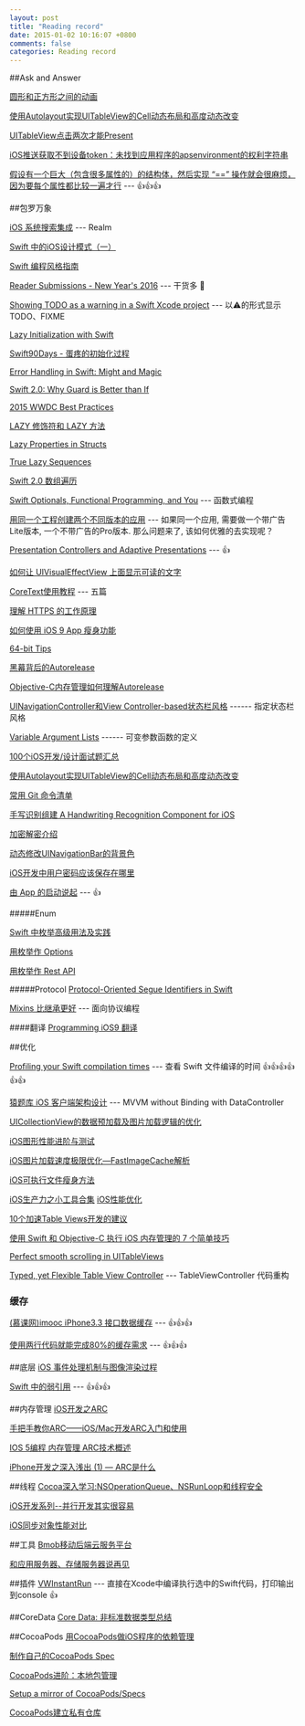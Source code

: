 ```yaml
---
layout: post
title: "Reading record"
date: 2015-01-02 10:16:07 +0800
comments: false
categories: Reading record
---
```


##Ask and Answer

[圆形和正方形之间的动画](http://stackoverflow.com/questions/24788283/ios-animate-morph-shape-from-circle-to-square)

[使用Autolayout实现UITableView的Cell动态布局和高度动态改变](http://codingobjc.com/blog/2014/10/15/shi-yong-autolayoutshi-xian-uitableviewde-celldong-tai-bu-ju-he-ke-bian-xing-gao/)

[UITableView点击两次才能Present](http://stackoverflow.com/questions/20320591/uitableview-and-presentviewcontroller-takes-2-clicks-to-display)

[iOS推送获取不到设备token：未找到应用程序的apsenvironment的权利字符串](http://www.it165.net/pro/html/201503/36130.html)

[假设有一个巨大（包含很多属性的）的结构体，然后实现 “==” 操作就会很麻烦，因为要每个属性都比较一遍才行](http://stackoverflow.com/questions/35023904/is-there-way-to-define-compare-function-automatically-for-struct-in-swi) --- 👍👍👍

##包罗万象

[iOS 系统搜索集成](https://realm.io/cn/news/jack-nutting-search-api-ios/) --- Realm

[Swift 中的iOS设计模式（一）](http://www.devtalking.com/articles/ios-design-pattern-in-swift-1/)

[Swift 编程风格指南](http://swiftist.org/topics/165)

[Reader Submissions - New Year's 2016](http://nshipster.com/new-years-2016) --- 干货多 🍺

[Showing TODO as a warning in a Swift Xcode project](http://stackoverflow.com/questions/24183812/swift-warning-equivalent) --- 以⚠️的形式显示TODO、FIXME

[Lazy Initialization with Swift](http://mikebuss.com/2014/06/22/lazy-initialization-swift/)

[Swift90Days - 蛋疼的初始化过程](https://github.com/callmewhy/Swift90Days/blob/master/Day11-initialization.md)

[Error Handling in Swift: Might and Magic](http://nomothetis.svbtle.com/error-handling-in-swift)

[Swift 2.0: Why Guard is Better than If](http://natashatherobot.com/swift-guard-better-than-if/)

[2015 WWDC Best Practices](https://github.com/100mango/zen/blob/master/2015%20WWDC%20总结/2015%20WWDC%20Best%20Practices.md)

[LAZY 修饰符和 LAZY 方法](http://swifter.tips/lazy/)

[Lazy Properties in Structs](http://oleb.net/blog/2015/12/lazy-properties-in-structs-swift/)

[True Lazy Sequences](http://www.obqo.de/blog/2015/11/25/true-lazy-sequences/)

[Swift 2.0 数组遍历](http://swift.gg/2015/09/25/ask-erica-how-do-i-loop-from-non-zero-n-swiftlang/)

[Swift Optionals, Functional Programming, and You](http://www.mokacoding.com/blog/demistifying-swift-functor/) --- 函数式编程

[用同一个工程创建两个不同版本的应用](http://www.cocoachina.com/ios/20150916/13324.html) --- 如果同一个应用, 需要做一个带广告Lite版本, 一个不带广告的Pro版本. 那么问题来了, 该如何优雅的去实现呢？

[Presentation Controllers and Adaptive Presentations](https://pspdfkit.com/blog/2015/presentation-controllers/) --- 👍

[如何让 UIVisualEffectView 上面显示可读的文字](https://www.omnigroup.com/developer/how-to-make-text-in-a-uivisualeffectview-readable-on-any-background)

[CoreText使用教程](http://www.zoomfeng.com/blog/coretextshi-yong-jiao-cheng-%5B%3F%5D.html) --- 五篇

[理解 HTTPS 的工作原理](http://www.codeceo.com/article/https-worker.html)

[如何使用 iOS 9 App 瘦身功能](http://swift.gg/2016/01/07/app-thinning-appcoda/)

[64-bit Tips](http://blog.sunnyxx.com/2014/12/20/64-bit-tips/)

[黑幕背后的Autorelease](http://blog.sunnyxx.com/2014/10/15/behind-autorelease/)

[Objective-C内存管理如何理解Autorelease](http://mobile.51cto.com/iphone-284112.htm)

[UINavigationController和View Controller-based状态栏风格](http://cocoa.venj.me/blog/view-controller-based-status-bar-style-and-uinavigationcontroller/#comment-1501032470) ------ 指定状态栏风格

[Variable Argument Lists](http://gracelancy.com/blog/2014/05/05/variable-argument-lists/) ------ 可变参数函数的定义

[100个iOS开发/设计面试题汇总](http://www.imooc.com/wenda/detail/244497)

[使用Autolayout实现UITableView的Cell动态布局和高度动态改变](http://codingobjc.com/blog/2014/10/15/shi-yong-autolayoutshi-xian-uitableviewde-celldong-tai-bu-ju-he-ke-bian-xing-gao/)

[常用 Git 命令清单](http://www.ruanyifeng.com/blog/2015/12/git-cheat-sheet.html)

[ 手写识别组建 A Handwriting Recognition Component for iOS ](http://flexmonkey.blogspot.co.nz/2015/12/scribe-handwriting-recognition.html)

[ 加密解密介绍 ](<http://www.jianshu.com/p/98610bdc9bd6>)

[动态修改UINavigationBar的背景色](http://tech.glowing.com/cn/change-uinavigationbar-backgroundcolor-dynamically/)

[iOS开发中用户密码应该保存在哪里](http://www.jianshu.com/p/4af3b8179136)

[由 App 的启动说起](http://oncenote.com/2015/06/01/How-App-Launch/) --- 👍

#####Enum

[Swift 中枚举高级用法及实践](http://swift.gg/2015/11/20/advanced-practical-enum-examples/)

[用枚举作 Options](http://ericasadun.com/2015/10/19/sets-vs-dictionaries-smackdown-in-swiftlang/?utm_campaign=Swift%252BSandbox&utm_medium=email&utm_source=Swift_Sandbox_12)

[用枚举作 Rest API](http://swift.gg/2015/11/20/advanced-practical-enum-examples/#API_端点)


#####Protocol
[Protocol-Oriented Segue Identifiers in Swift](http://natashatherobot.com/protocol-oriented-segue-identifiers-swift/)

[Mixins 比继承更好](http://swift.gg/2015/12/15/mixins-over-inheritance/) --- 面向协议编程

####翻译
[Programming iOS9 翻译](http://wdxtub.com/2015/12/22/programming-ios9-translation-1/)


##优化

[Profiling your Swift compilation times](http://irace.me/swift-profiling/?utm_campaign=iOS%2BDev%2BWeekly&utm_medium=email&utm_source=iOS_Dev_Weekly_Issue_234) --- 查看 Swift 文件编译的时间 👍👍👍👍👍👍

[猿题库 iOS 客户端架构设计](http://mp.weixin.qq.com/s?__biz=MjM5NTIyNTUyMQ==&mid=444322139&idx=1&sn=c7bef4d439f46ee539aa76d612023d43&scene=0#wechat_redirect) --- MVVM without Binding with DataController

[UICollectionView的数据预加载及图片加载逻辑的优化](http://blog.vars.me/blog/2015/04/26/UICollectionView-Optimizing/)

[iOS图形性能进阶与测试](https://github.com/100mango/zen/blob/master/WWDC%E5%BF%83%E5%BE%97%EF%BC%9AAdvanced%20Graphics%20and%20Animations%20for%20iOS%20Apps/Advanced%20Graphics%20and%20Animations%20for%20iOS%20Apps.md)

[iOS图片加载速度极限优化—FastImageCache解析](http://blog.cnbang.net/tech/2578/)

[iOS可执行文件瘦身方法](http://blog.cnbang.net/tech/2544/)

[iOS生产力之小工具合集](http://www.jianshu.com/p/0d972f45da86?utm_campaign=maleskine&utm_content=note&utm_medium=pc_author_hots&utm_source=recommendation)
[iOS性能优化](http://www.jianshu.com/p/9e1f0b44935c)

[10个加速Table Views开发的建议](http://ios.jobbole.com/83058/)

[使用 Swift 和 Objective-C 执行 iOS 内存管理的 7 个简单技巧](http://www.ibm.com/developerworks/cn/mobile/mo-ios-memory/)

[Perfect smooth scrolling in UITableViews](http://southpeak.github.io/blog/2015/12/20/perfect-smooth-scrolling-in-uitableviews/)

[Typed, yet Flexible Table View Controller](http://holko.pl/2016/01/05/typed-table-view-controller/) --- TableViewController 代码重构

### 缓存

[(慕课网)imooc iPhone3.3 接口数据缓存](http://www.jianshu.com/p/8a4dc775c051) --- 👍👍👍

[使用两行代码就能完成80%的缓存需求](https://github.com/ChenYilong/ParseSourceCodeStudy/blob/master/02_Parse的网络缓存与离线存储/iOS网络缓存扫盲篇.md) --- 👍👍👍

##底层
[iOS 事件处理机制与图像渲染过程](https://mp.weixin.qq.com/s?__biz=MzAwNDY1ODY2OQ==&mid=400417748&idx=1&sn=0c5f6747dd192c5a0eea32bb4650c160&scene=1&srcid=1119iAGp9HUSGEMTBjUSM7L0&key=d72a47206eca0ea9f5fd845c39ebee1715577b3db18f002c19b3747d6f2525f50d9ef530d825ee227e428e6dc5bd58a3&ascene=0&uin=MjY5MzMxNTMwMQ%3D%3D)

[Swift 中的弱引用](http://swift.gg/2015/12/28/friday-qa-2015-12-11-swift-weak-references/) --- 👍👍👍


##内存管理
[iOS开发之ARC](http://www.oschina.net/translate/automatic-reference-counting-on-ios)

[手把手教你ARC——iOS/Mac开发ARC入门和使用](http://onevcat.com/2012/06/arc-hand-by-hand/)

[IOS 5编程 内存管理 ARC技术概述](http://blog.csdn.net/nicktang/article/details/6792972)

[iPhone开发之深入浅出 (1) — ARC是什么](http://www.yifeiyang.net/development-of-the-iphone-simply-1/)


##线程
[Cocoa深入学习:NSOperationQueue、NSRunLoop和线程安全](http://blog.cnbluebox.com/blog/2014/07/01/cocoashen-ru-xue-xi-nsoperationqueuehe-nsoperationyuan-li-he-shi-yong/)

[iOS开发系列--并行开发其实很容易](http://www.cnblogs.com/kenshincui/p/3983982.html)

[iOS同步对象性能对比](http://ksnowlv.github.io/blog/2014/09/07/ios-tong-bu-suo-xing-neng-dui-bi/)


##工具
[Bmob移动后端云服务平台](http://www.bmob.cn)

[和应用服务器、存储服务器说再见](https://leancloud.cn/docs/rest_api.html)

##插件
[VWInstantRun](https://github.com/wangshengjia/VWInstantRun) --- 直接在Xcode中编译执行选中的Swift代码，打印输出到console  👍


##CoreData
[Core Data: 非标准数据类型总结](http://www.jianshu.com/p/5a84008307ad)


##CocoaPods
[用CocoaPods做iOS程序的依赖管理](http://blog.devtang.com/blog/2014/05/25/use-cocoapod-to-manage-ios-lib-dependency/)

[制作自己的CocoaPods Spec](http://gracelancy.com/blog/2013/08/11/make-your-own-cocoapods-spec/)

[CocoaPods进阶：本地包管理](http://www.iwangke.me/2013/04/18/advanced-cocoapods/)

[Setup a mirror of CocoaPods/Specs](http://lexrus.com/setup-a-mirror-of-cocoapods-specs.html)

[CocoaPods建立私有仓库](http://blog.csdn.net/agdsdl/article/details/45218987#0-tsina-1-51027-397232819ff9a47a7b7e80a40613cfe1)
